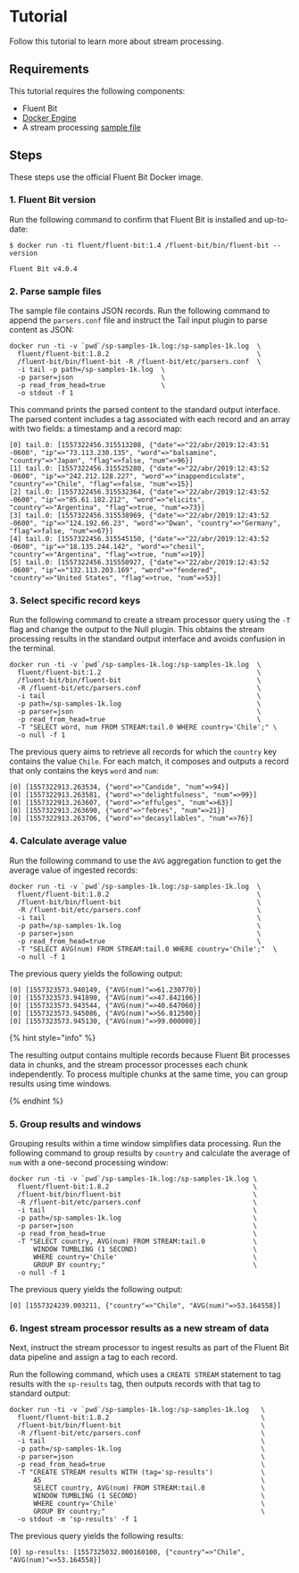 # Tutorial

Follow this tutorial to learn more about stream processing.

## Requirements

This tutorial requires the following components:

* Fluent Bit
* [Docker Engine](https://www.docker.com/products/docker-engine)
* A stream processing [sample file](https://raw.githubusercontent.com/fluent/fluent-bit-docs/37b477786d6e28eb223e08611c26ec93671a34ac/stream-processing/samples/sp-samples-1k.log)

## Steps

These steps use the official Fluent Bit Docker image.

### 1. Fluent Bit version

Run the following command to confirm that Fluent Bit is installed and up-to-date:

```shell
$ docker run -ti fluent/fluent-bit:1.4 /fluent-bit/bin/fluent-bit --version

Fluent Bit v4.0.4
```

### 2. Parse sample files

The sample file contains JSON records. Run the following command to append the `parsers.conf` file and instruct the Tail input plugin to parse content as JSON:

```shell
docker run -ti -v `pwd`/sp-samples-1k.log:/sp-samples-1k.log  \
  fluent/fluent-bit:1.8.2                                     \
  /fluent-bit/bin/fluent-bit -R /fluent-bit/etc/parsers.conf  \
  -i tail -p path=/sp-samples-1k.log  \
  -p parser=json                      \
  -p read_from_head=true              \
  -o stdout -f 1
```

This command prints the parsed content to the standard output interface. The parsed content includes a tag associated with each record and an array with two fields: a timestamp and a record map:

```text
[0] tail.0: [1557322456.315513208, {"date"=>"22/abr/2019:12:43:51 -0600", "ip"=>"73.113.230.135", "word"=>"balsamine", "country"=>"Japan", "flag"=>false, "num"=>96}]
[1] tail.0: [1557322456.315525280, {"date"=>"22/abr/2019:12:43:52 -0600", "ip"=>"242.212.128.227", "word"=>"inappendiculate", "country"=>"Chile", "flag"=>false, "num"=>15}]
[2] tail.0: [1557322456.315532364, {"date"=>"22/abr/2019:12:43:52 -0600", "ip"=>"85.61.182.212", "word"=>"elicits", "country"=>"Argentina", "flag"=>true, "num"=>73}]
[3] tail.0: [1557322456.315538969, {"date"=>"22/abr/2019:12:43:52 -0600", "ip"=>"124.192.66.23", "word"=>"Dwan", "country"=>"Germany", "flag"=>false, "num"=>67}]
[4] tail.0: [1557322456.315545150, {"date"=>"22/abr/2019:12:43:52 -0600", "ip"=>"18.135.244.142", "word"=>"chesil", "country"=>"Argentina", "flag"=>true, "num"=>19}]
[5] tail.0: [1557322456.315550927, {"date"=>"22/abr/2019:12:43:52 -0600", "ip"=>"132.113.203.169", "word"=>"fendered", "country"=>"United States", "flag"=>true, "num"=>53}]
```

### 3. Select specific record keys

Run the following command to create a stream processor query using the `-T` flag and change the output to the Null plugin. This obtains the stream processing results in the standard output interface and avoids confusion in the terminal.

```shell
docker run -ti -v `pwd`/sp-samples-1k.log:/sp-samples-1k.log  \
  fluent/fluent-bit:1.2                                       \
  /fluent-bit/bin/fluent-bit                                  \
  -R /fluent-bit/etc/parsers.conf                             \
  -i tail                                                     \
  -p path=/sp-samples-1k.log                                  \
  -p parser=json                                              \
  -p read_from_head=true                                      \
  -T "SELECT word, num FROM STREAM:tail.0 WHERE country='Chile';" \
  -o null -f 1
```

The previous query aims to retrieve all records for which the `country` key contains the value `Chile`. For each match, it composes and outputs a record that only contains the keys `word` and `num`:

```text
[0] [1557322913.263534, {"word"=>"Candide", "num"=>94}]
[0] [1557322913.263581, {"word"=>"delightfulness", "num"=>99}]
[0] [1557322913.263607, {"word"=>"effulges", "num"=>63}]
[0] [1557322913.263690, {"word"=>"febres", "num"=>21}]
[0] [1557322913.263706, {"word"=>"decasyllables", "num"=>76}]
```

### 4. Calculate average value

Run the following command to use the `AVG` aggregation function to get the average value of ingested records:

```shell
docker run -ti -v `pwd`/sp-samples-1k.log:/sp-samples-1k.log  \
  fluent/fluent-bit:1.8.2                                     \
  /fluent-bit/bin/fluent-bit                                  \
  -R /fluent-bit/etc/parsers.conf                             \
  -i tail                                                     \
  -p path=/sp-samples-1k.log                                  \
  -p parser=json                                              \
  -p read_from_head=true                                      \
  -T "SELECT AVG(num) FROM STREAM:tail.0 WHERE country='Chile';"  \
  -o null -f 1
```

The previous query yields the following output:

```text
[0] [1557323573.940149, {"AVG(num)"=>61.230770}]
[0] [1557323573.941890, {"AVG(num)"=>47.842106}]
[0] [1557323573.943544, {"AVG(num)"=>40.647060}]
[0] [1557323573.945086, {"AVG(num)"=>56.812500}]
[0] [1557323573.945130, {"AVG(num)"=>99.000000}]
```

{% hint style="info" %}

The resulting output contains multiple records because Fluent Bit processes data in chunks, and the stream processor processes each chunk independently. To process multiple chunks at the same time, you can group results using time windows.

{% endhint %}

### 5. Group results and windows

Grouping results within a time window simplifies data processing. Run the following command to group results by `country` and calculate the average of `num` with a one-second processing window:

```shell
docker run -ti -v `pwd`/sp-samples-1k.log:/sp-samples-1k.log \
  fluent/fluent-bit:1.8.2                                    \
  /fluent-bit/bin/fluent-bit                                 \
  -R /fluent-bit/etc/parsers.conf                            \
  -i tail                                                    \
  -p path=/sp-samples-1k.log                                 \
  -p parser=json                                             \
  -p read_from_head=true                                     \
  -T "SELECT country, AVG(num) FROM STREAM:tail.0            \
      WINDOW TUMBLING (1 SECOND)                             \
      WHERE country='Chile'                                  \
      GROUP BY country;"                                     \
  -o null -f 1
```

The previous query yields the following output:

```text
[0] [1557324239.003211, {"country"=>"Chile", "AVG(num)"=>53.164558}]
```

### 6. Ingest stream processor results as a new stream of data

Next, instruct the stream processor to ingest results as part of the Fluent Bit data pipeline and assign a tag to each record.

Run the following command, which uses a `CREATE STREAM` statement to tag results with the `sp-results` tag, then outputs records with that tag to standard output:

```shell
docker run -ti -v `pwd`/sp-samples-1k.log:/sp-samples-1k.log   \
  fluent/fluent-bit:1.8.2                                      \
  /fluent-bit/bin/fluent-bit                                   \
  -R /fluent-bit/etc/parsers.conf                              \
  -i tail                                                      \
  -p path=/sp-samples-1k.log                                   \
  -p parser=json                                               \
  -p read_from_head=true                                       \
  -T "CREATE STREAM results WITH (tag='sp-results')            \
      AS                                                       \
      SELECT country, AVG(num) FROM STREAM:tail.0              \
      WINDOW TUMBLING (1 SECOND)                               \
      WHERE country='Chile'                                    \
      GROUP BY country;"                                       \
  -o stdout -m 'sp-results' -f 1
```

The previous query yields the following results:

```text
[0] sp-results: [1557325032.000160100, {"country"=>"Chile", "AVG(num)"=>53.164558}]
```